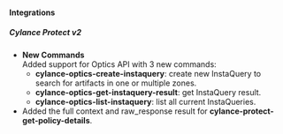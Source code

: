 
#### Integrations
##### Cylance Protect v2
- **New Commands**  
Added support for Optics API with 3 new commands:
  - **cylance-optics-create-instaquery**: create new InstaQuery to search for artifacts in one or multiple zones.
  - **cylance-optics-get-instaquery-result**: get InstaQuery result.
  - **cylance-optics-list-instaquery**: list all current InstaQueries.
- Added the full context and raw_response result for **cylance-protect-get-policy-details**.

